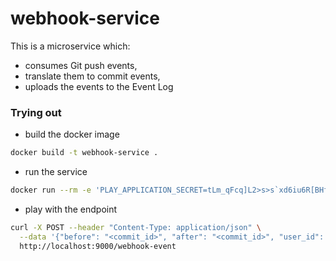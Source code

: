 # webhook-service

This is a microservice which:
- consumes Git push events,
- translate them to commit events,
- uploads the events to the Event Log

### Trying out

- build the docker image

```bash
docker build -t webhook-service .
```

- run the service

```bash
docker run --rm -e 'PLAY_APPLICATION_SECRET=tLm_qFcq]L2>s>s`xd6iu6R[BHfK]>hgd/=HOx][][Yldf@kQIvrh:;C6P08?Fmh' -e 'GITLAB_BASE_URL=<gitlab-url>' -p 9001:9001 webhook-service
```

- play with the endpoint

```bash
curl -X POST --header "Content-Type: application/json" \
  --data '{"before": "<commit_id>", "after": "<commit_id>", "user_id": <user-id>, "user_username": "<user-name>", "user_email": "<user-email>", "project": { "id": <project-id>, "path_with_namespace":"<org-name>/<project-name>" }"repository": {"git_http_url": "<repo-url>"}, "project": {"name": "<project-name>"}}' \
  http://localhost:9000/webhook-event
```